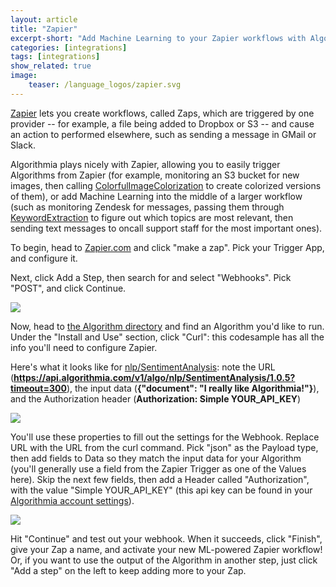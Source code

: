 ```yaml
---
layout: article
title: "Zapier"
excerpt-short: "Add Machine Learning to your Zapier workflows with Algorithmia"
categories: [integrations]
tags: [integrations]
show_related: true
image:
    teaser: /language_logos/zapier.svg
---
```


[Zapier](https://zapier.com) lets you create workflows, called Zaps, which are triggered by one provider -- for example, a file being added to Dropbox or S3 -- and cause an action to performed elsewhere, such as sending a message in GMail or Slack.

Algorithmia plays nicely with Zapier, allowing you to easily trigger Algorithms from Zapier (for example, monitoring an S3 bucket for new images, then calling [ColorfulImageColorization](https://algorithmia.com/algorithms/deeplearning/ColorfulImageColorization) to create colorized versions of them), or add Machine Learning into the middle of a larger workflow (such as monitoring Zendesk for messages, passing them through [KeywordExtraction](https://algorithmia.com/algorithms/cindyxiaoxiaoli/KeywordExtraction) to figure out which topics are most relevant, then sending text messages to oncall support staff for the most important ones).

To begin, head to [Zapier.com](https://zapier.com) and click "make a zap".  Pick your Trigger App, and configure it.

Next, click Add a Step, then search for and select "Webhooks". Pick "POST", and click Continue.

<images-section>
  <image-popout>
    <img src="{{site.cdnurl}}{{site.baseurl}}/images/post_images/zapier/zapier_webhook_put.png">
  </image-popout>
</images-section>

Now, head to [the Algorithm directory](/algorithms) and find an Algorithm you'd like to run. Under the "Install and Use" section, click "Curl": this codesample has all the info you'll need to configure Zapier.

Here's what it looks like for [nlp/SentimentAnalysis](https://algorithmia.com/algorithms/nlp/SentimentAnalysis): note the URL (**https://api.algorithmia.com/v1/algo/nlp/SentimentAnalysis/1.0.5?timeout=300**), the input data (**{"document": "I really like Algorithmia!"}**), and the Authorization header (**Authorization: Simple YOUR_API_KEY**)

<images-section>
  <image-popout>
    <img src="{{site.cdnurl}}{{site.baseurl}}/images/post_images/zapier/curl_sample_sentiment.png">
  </image-popout>
</images-section>

You'll use these properties to fill out the settings for the Webhook. Replace URL with the URL from the curl command. Pick "json" as the Payload type, then add fields to Data so they match the input data for your Algorithm (you'll generally use a field from the Zapier Trigger as one of the Values here).  Skip the next few fields, then add a Header called "Authorization", with the value "Simple YOUR_API_KEY" (this api key can be found in your [Algorithmia account settings](/user#credentials)).

<images-section>
  <image-popout>
    <img src="{{site.cdnurl}}{{site.baseurl}}/images/post_images/zapier/zapier_webhook_config.png">
  </image-popout>
</images-section>

Hit "Continue" and test out your webhook. When it succeeds, click "Finish", give your Zap a name, and activate your new ML-powered Zapier workflow! Or, if you want to use the output of the Algorithm in another step, just click "Add a step" on the left to keep adding more to your Zap.
